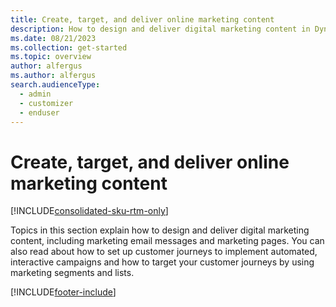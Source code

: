 ```yaml
---
title: Create, target, and deliver online marketing content
description: How to design and deliver digital marketing content in Dynamics 365 Customer Insights - Journeys.
ms.date: 08/21/2023
ms.collection: get-started
ms.topic: overview
author: alfergus
ms.author: alfergus
search.audienceType: 
  - admin
  - customizer
  - enduser
---
```


# Create, target, and deliver online marketing content

[!INCLUDE[consolidated-sku-rtm-only](./includes/consolidated-sku-rtm-only.md)]

Topics in this section explain how to design and deliver digital marketing content, including marketing email messages and marketing pages. You can also read about how to set up customer journeys to implement automated, interactive campaigns and how to target your customer journeys by using marketing segments and lists.

[!INCLUDE[footer-include](./includes/footer-banner.md)]
